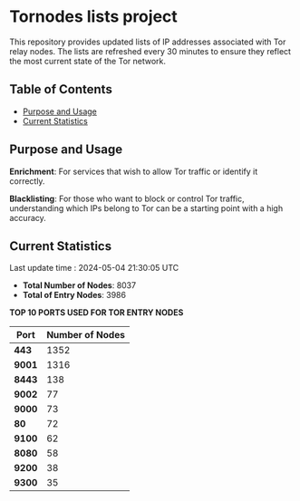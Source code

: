 # Tornodes lists project

This repository provides updated lists of IP addresses associated with Tor relay nodes. The lists are refreshed every 30 minutes to ensure they reflect the most current state of the Tor network.

## Table of Contents

- [Purpose and Usage](#purpose-and-usage)
- [Current Statistics](#current-statistics)


## Purpose and Usage

**Enrichment**: For services that wish to allow Tor traffic or identify it correctly.

**Blacklisting**: For those who want to block or control Tor traffic, understanding which IPs belong to Tor can be a starting point with a high accuracy.

## Current Statistics

Last update time : 2024-05-04 21:30:05 UTC

- **Total Number of Nodes**: 8037
- **Total of Entry Nodes**: 3986

**TOP 10 PORTS USED FOR TOR ENTRY NODES**

| **Port** | **Number of Nodes** |
|------|-----------------|
| **443**   | 1352  |
| **9001**   | 1316  |
| **8443**   | 138  |
| **9002**   | 77  |
| **9000**   | 73  |
| **80**   | 72  |
| **9100**   | 62  |
| **8080**   | 58  |
| **9200**   | 38  |
| **9300**   | 35  |

